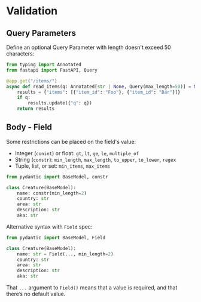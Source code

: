 # Validation

## Query Parameters

Define an optional Query Parameter with length doesn't exceed 50 characters:
```py
from typing import Annotated
from fastapi import FastAPI, Query

@app.get("/items/")
async def read_items(q: Annotated[str | None, Query(max_length=50)] = None):
    results = {"items": [{"item_id": "Foo"}, {"item_id": "Bar"}]}
    if q:
        results.update({"q": q})
    return results
```


## Body - Field

Some restrictions can be placed on the field's value:

- Integer (`conint`) or float: `gt`, `lt`, `ge`, `le`, `multiple_of`
- String (`constr`): `min_length`, `max_length`, `to_upper`, `to_lower`, `regex`
- Tuple, list, or set: `min_items`, `max_items`

```py
from pydantic import BaseModel, constr

class Creature(BaseModel):
    name: constr(min_length=2)
    country: str
    area: str
    description: str
    aka: str
```

Alternative syntax with `Field` spec:

```py
from pydantic import BaseModel, Field

class Creature(BaseModel):
    name: str = Field(..., min_length=2)
    country: str
    area: str
    description: str
    aka: str
```

That `...` argument to `Field()` means that a value is required, and that there’s no default value.